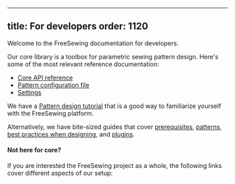 ***

title: For developers
order: 1120
-----------

Welcome to the FreeSewing documentation for developers.

Our core library is a toolbox for parametric sewing pattern design.
Here's some of the most relevant reference documentation:

*   [Core API reference](/reference/api/)
*   [Pattern configuration file](/reference/config/)
*   [Settings](/reference/settings/)

We have a [Pattern design tutorial](/tutorials/pattern-design/) that is a
good way to familiarize yourself with the FreeSewing platform.

Alternatively, we have bite-sized guides that cover [prerequisites](/guides/prerequisites/), [patterns](/guides/patterns/), [best practices when designing](/guides/best-practices/), and [plugins](/guides/plugins/).

#### Not here for core?

If you are interested the FreeSewing project as a whole, the following links
cover different aspects of our setup:

<ReadMore list />
